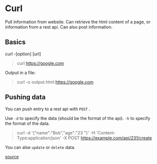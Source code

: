 # Curl

Pull information from website. 
Can retrieve the html content of a page, or information from a rest api.
Can also post information.

## Basics

curl -[option] [url]
> curl https://google.com

Output in a file:
>curl -o output.html https://google.com

## Pushing data

You can push entry to a rest api with `POST` .

Use `-d` to specify the data (should be the format of the api).
`-h` to specify the format of the data.

> curl -d '{"name":"Bob","age":"23  "}' -H 'Content-Type:application/json' -X POST https://example.com/api/231/create

You can alse `update` or `delete` data.

[source](https://www.youtube.com/watch?v=-nnJ82uc2ic)
